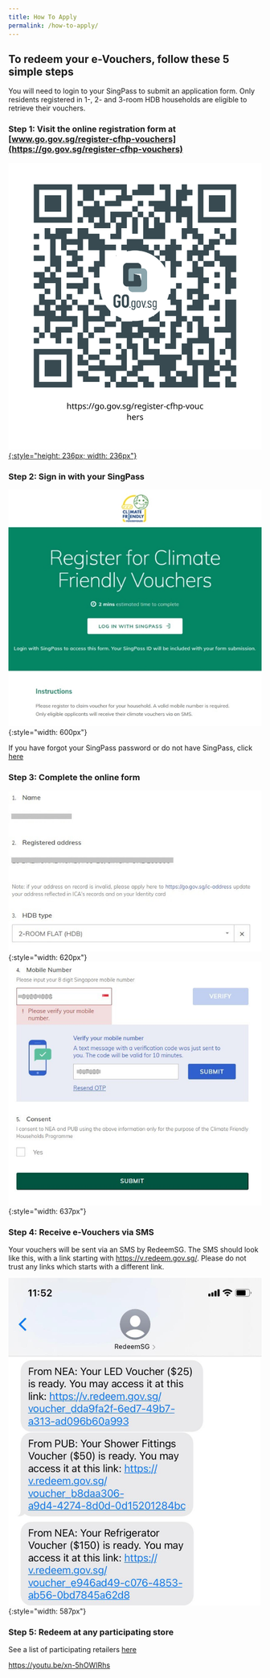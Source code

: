 ```yaml
---
title: How To Apply
permalink: /how-to-apply/
---
```

## To redeem your e-Vouchers, follow these 5 simple steps
You will need to login to your SingPass to submit an application form. Only residents registered in 1-, 2- and 3-room HDB households are eligible to retrieve their vouchers.

### Step 1: Visit the online registration form at [www.go.gov.sg/register-cfhp-vouchers](https://go.gov.sg/register-cfhp-vouchers)

[![register QR code](/images/register-QR-SVG.svg){:style="height: 236px; width: 236px"}](https://go.gov.sg/register-cfhp-vouchers)

### Step 2: Sign in with your SingPass

![formslogin](/images/Step2-formsglogin.jpg){:style="width: 600px"}

If you have forgot your SingPass password or do not have SingPass, click [here](https://www.singpass.gov.sg/)

### Step 3: Complete the online form

![Complete Online Form](/images/step3-completeform.jpg){:style="width: 620px"} ![Complete Online Form](/images/step3-mobileotp.jpg){:style="width: 637px"}

### Step 4: Receive e-Vouchers via SMS

Your vouchers will be sent via an SMS by RedeemSG. The SMS should look like this, with a link starting with https://v.redeem.gov.sg/. Please do not trust any links which starts with a different link.

![Complete Online Form](/images/step4-smsvoucher.jpg){:style="width: 587px"}

### Step 5: Redeem at any participating store

See a list of participating retailers [here](/retailers/list-of-retailers/)

<https://youtu.be/xn-5hOWIRhs>

